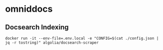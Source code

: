 # omniddocs

## Docsearch Indexing
```
docker run -it --env-file=.env.local -e "CONFIG=$(cat ./config.json | jq -r tostring)" algolia/docsearch-scraper
```
